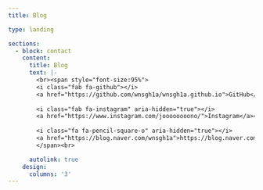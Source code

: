 ```yaml
---
title: Blog

type: landing

sections:
  - block: contact
    content:
      title: Blog
      text: |- 
        <br><span style="font-size:95%">
        <i class="fab fa-github"></i> 
        <a href="https://github.com/wnsgh1a/wnsgh1a.github.io">GitHub</a><br>
        
        <i class="fab fa-instagram" aria-hidden="true"></i> 
        <a href="https://www.instagram.com/joooooooono/">Instagram</a><br>
        
        <i class="fa fa-pencil-square-o" aria-hidden="true"></i> 
        <a href="https://blog.naver.com/wnsgh1a">https://blog.naver.com/wnsgh1a</a>
        </span><br>

      autolink: true
    design:
      columns: '3'
---
```

